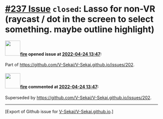 # [\#237 Issue](https://github.com/V-Sekai/V-Sekai.github.io/issues/237) `closed`: Lasso for non-VR (raycast / dot in the screen to select something. maybe outline highlight)

#### <img src="https://avatars.githubusercontent.com/u/32321?u=c2e06a3d2b49a467aa907e54aa259516440267cc&v=4" width="50">[fire](https://github.com/fire) opened issue at [2022-04-24 13:47](https://github.com/V-Sekai/V-Sekai.github.io/issues/237):

Part of https://github.com/V-Sekai/V-Sekai.github.io/issues/202.

#### <img src="https://avatars.githubusercontent.com/u/32321?u=c2e06a3d2b49a467aa907e54aa259516440267cc&v=4" width="50">[fire](https://github.com/fire) commented at [2022-04-24 13:47](https://github.com/V-Sekai/V-Sekai.github.io/issues/237#issuecomment-1107855160):

Superseded by https://github.com/V-Sekai/V-Sekai.github.io/issues/202.


-------------------------------------------------------------------------------



[Export of Github issue for [V-Sekai/V-Sekai.github.io](https://github.com/V-Sekai/V-Sekai.github.io).]
